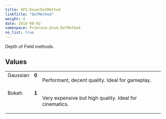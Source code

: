 ```yaml
---
title: API:Enum/DofMethod
linkTitle: "DofMethod"
weight: 4
date: 2019-08-02
namespace: Primrose.Enum.DofMethod
no_list: true
---
```

<p class="summary">

Depth of Field methods.

</p>
 
## Values
 
<table class="studiohide">
<tbody>
<tr class="enum-row">
<td style="vertical-align:top;white-space:normal;">
<span class="name"">Gaussian</span></td>
<td style="vertical-align:top;white-space:normal;">
<b class="value"">0</b></td>
<td style="vertical-align:top;white-space:normal;">
<p>
Performant, decent quality. Ideal for gameplay.
</p></td>
</tr>
<tr class="enum-row">
<td style="vertical-align:top;white-space:normal;">
<span class="name"">Bokeh</span></td>
<td style="vertical-align:top;white-space:normal;">
<b class="value"">1</b></td>
<td style="vertical-align:top;white-space:normal;">
<p>
Very expensive but high quality. Ideal for cinematics.
</p></td>
</tr>
</tbody>
</table>
